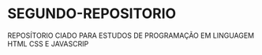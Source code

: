 # SEGUNDO-REPOSITORIO
REPOSÍTORIO CIADO PARA ESTUDOS DE PROGRAMAÇÃO EM LINGUAGEM HTML CSS E JAVASCRIP

